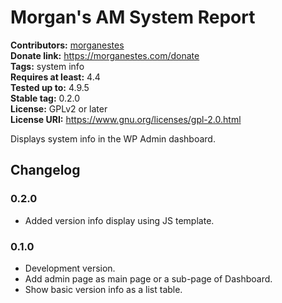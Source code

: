 # Morgan's AM System Report #
**Contributors:** [morganestes](https://profiles.wordpress.org/morganestes)  
**Donate link:** https://morganestes.com/donate  
**Tags:** system info  
**Requires at least:** 4.4  
**Tested up to:** 4.9.5  
**Stable tag:** 0.2.0  
**License:** GPLv2 or later  
**License URI:** https://www.gnu.org/licenses/gpl-2.0.html  

Displays system info in the WP Admin dashboard.

## Changelog ##

### 0.2.0 ###
* Added version info display using JS template.

### 0.1.0 ###
* Development version.
* Add admin page as main page or a sub-page of Dashboard.
* Show basic version info as a list table.
